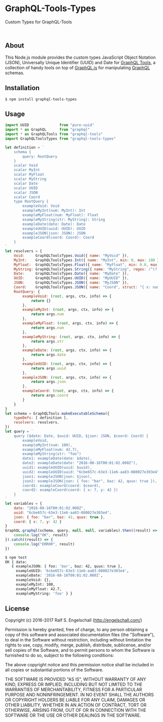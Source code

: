 
GraphQL-Tools-Types
===================

Custom Types for GraphQL-Tools

<p/>
<img src="https://nodei.co/npm/graphql-tools-types.png?downloads=true&stars=true" alt=""/>

<p/>
<img src="https://david-dm.org/rse/graphql-tools-types.png" alt=""/>

About
-----

This Node.js module provides the custom types JavaScript Object
Notation (JSON), Universally Unique Identifier (UUID) and Date for
[GraphQL Tools](https://github.com/apollostack/graphql-tools),
a collection of handy tools on top of
[GraphQL.js](https://github.com/graphql/graphql-js) for manipulating
[GraphQL](http://graphql.org/) schemas.

Installation
------------

```shell
$ npm install graphql-tools-types
```

Usage
-----

```js
import UUID              from "pure-uuid"
import * as GraphQL      from "graphql"
import * as GraphQLTools from "graphql-tools"
import GraphQLToolsTypes from "graphql-tools-types"

let definition = `
    schema {
        query: RootQuery
    }
    scalar Void
    scalar MyInt
    scalar MyFloat
    scalar MyString
    scalar Date
    scalar UUID
    scalar JSON
    scalar Coord
    type RootQuery {
        exampleVoid: Void
        exampleMyInt(num: MyInt): Int
        exampleMyFloat(num: MyFloat): Float
        exampleMyString(str: MyString): String
        exampleDate(date: Date): Date
        exampleUUID(uuid: UUID): UUID
        exampleJSON(json: JSON): JSON
        exampleCoord(coord: Coord): Coord
    }
`
let resolvers = {
    Void:     GraphQLToolsTypes.Void({ name: "MyVoid" }),
    MyInt:    GraphQLToolsTypes.Int({ name: "MyInt", min: 0, max: 100 }),
    MyFloat:  GraphQLToolsTypes.Float({ name: "MyFloat", min: 0.0, max: 100.0 }),
    MyString: GraphQLToolsTypes.String({ name: "MyString", regex: /^(?:foo|bar|quux)$/ }),
    Date:     GraphQLToolsTypes.Date({ name: "MyDate" }),
    UUID:     GraphQLToolsTypes.UUID({ name: "MyUUID" }),
    JSON:     GraphQLToolsTypes.JSON({ name: "MyJSON" }),
    Coord:    GraphQLToolsTypes.JSON({ name: "Coord", struct: "{ x: number, y: number }" }),
    RootQuery: {
        exampleVoid: (root, args, ctx, info) => {
            return {}
        },
        exampleMyInt: (root, args, ctx, info) => {
            return args.num
        },
        exampleMyFloat: (root, args, ctx, info) => {
            return args.num
        },
        exampleMyString: (root, args, ctx, info) => {
            return args.str
        },
        exampleDate: (root, args, ctx, info) => {
            return args.date
        },
        exampleUUID: (root, args, ctx, info) => {
            return args.uuid
        },
        exampleJSON: (root, args, ctx, info) => {
            return args.json
        },
        exampleCoord: (root, args, ctx, info) => {
            return args.coord
        }
    }
}
let schema = GraphQLTools.makeExecutableSchema({
    typeDefs: [ definition ],
    resolvers: resolvers,
})
let query = `
    query ($date: Date, $uuid: UUID, $json: JSON, $coord: Coord) {
        exampleVoid,
        exampleMyInt(num: 100),
        exampleMyFloat(num: 42.7),
        exampleMyString(str: "foo")
        date1: exampleDate(date: $date),
        date2: exampleDate(date: "2016-08-16T00:01:02.000Z"),
        uuid1: exampleUUID(uuid: $uuid),
        uuid2: exampleUUID(uuid: "6cbe657c-63e3-11e6-aa83-080027e303e4"),
        json1: exampleJSON(json: $json),
        json2: exampleJSON(json: { foo: "bar", baz: 42, quux: true }),
        coord1: exampleCoord(coord: $coord),
        coord2: exampleCoord(coord: { x: 7, y: 42 })
    }
`
let variables = {
    date: "2016-08-16T00:01:02.000Z",
    uuid: "6cbe657c-63e3-11e6-aa83-080027e303e4",
    json: { foo: "bar", baz: 42, quux: true },
    coord: { x: 7, y: 42 }
}
GraphQL.graphql(schema, query, null, null, variables).then((result) => {
    console.log("OK", result)
}).catch((result) => {
    console.log("ERROR", result)
})
```

```sh
$ npm test
OK { data:
   { exampleJSON: { foo: 'bar', baz: 42, quux: true },
     exampleUUID: '6cbe657c-63e3-11e6-aa83-080027e303e4',
     exampleDate: '2016-08-16T00:01:02.000Z',
     exampleVoid: {},
     exampleMyInt: 100,
     exampleMyFloat: 42.7,
     exampleMyString: 'foo' } }
```

License
-------

Copyright (c) 2016-2017 Ralf S. Engelschall (http://engelschall.com/)

Permission is hereby granted, free of charge, to any person obtaining
a copy of this software and associated documentation files (the
"Software"), to deal in the Software without restriction, including
without limitation the rights to use, copy, modify, merge, publish,
distribute, sublicense, and/or sell copies of the Software, and to
permit persons to whom the Software is furnished to do so, subject to
the following conditions:

The above copyright notice and this permission notice shall be included
in all copies or substantial portions of the Software.

THE SOFTWARE IS PROVIDED "AS IS", WITHOUT WARRANTY OF ANY KIND,
EXPRESS OR IMPLIED, INCLUDING BUT NOT LIMITED TO THE WARRANTIES OF
MERCHANTABILITY, FITNESS FOR A PARTICULAR PURPOSE AND NONINFRINGEMENT.
IN NO EVENT SHALL THE AUTHORS OR COPYRIGHT HOLDERS BE LIABLE FOR ANY
CLAIM, DAMAGES OR OTHER LIABILITY, WHETHER IN AN ACTION OF CONTRACT,
TORT OR OTHERWISE, ARISING FROM, OUT OF OR IN CONNECTION WITH THE
SOFTWARE OR THE USE OR OTHER DEALINGS IN THE SOFTWARE.

